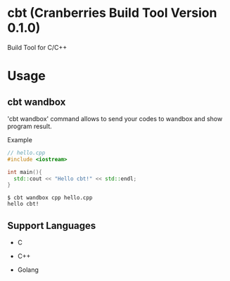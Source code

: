 # cbt (Cranberries Build Tool Version 0.1.0)

Build Tool for C/C++

# Usage

## cbt wandbox

'cbt wandbox' command allows to send your codes to wandbox and show program result.

Example

```cpp
// hello.cpp
#include <iostream>

int main(){
  std::cout << "Hello cbt!" << std::endl;
}
```

```
$ cbt wandbox cpp hello.cpp
hello cbt!
```

## Support Languages

- C

- C++

- Golang
